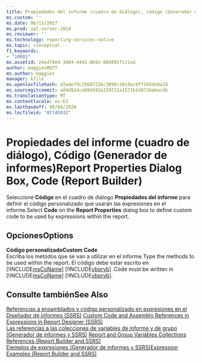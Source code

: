 ```yaml
---
title: Propiedades del informe (cuadro de diálogo), código (Generador de informes) | Microsoft Docs
ms.custom: ''
ms.date: 06/13/2017
ms.prod: sql-server-2014
ms.reviewer: ''
ms.technology: reporting-services-native
ms.topic: conceptual
f1_keywords:
- "10081"
ms.assetid: 24a479e4-3084-4442-8692-889895f111ad
author: maggiesMSFT
ms.author: maggies
manager: kfile
ms.openlocfilehash: d2a4ef9c25607226c3898c10c0ec9ff245de8a18
ms.sourcegitcommit: ad4d92dce894592a259721a1571b1d8736abacdb
ms.translationtype: MT
ms.contentlocale: es-ES
ms.lasthandoff: 08/04/2020
ms.locfileid: "87745032"
---
```

# <a name="report-properties-dialog-box-code-report-builder"></a><span data-ttu-id="8c151-102">Propiedades del informe (cuadro de diálogo), Código (Generador de informes)</span><span class="sxs-lookup"><span data-stu-id="8c151-102">Report Properties Dialog Box, Code (Report Builder)</span></span>
  <span data-ttu-id="8c151-103">Seleccione **Código** en el cuadro de diálogo **Propiedades del informe** para definir el código personalizado que usarán las expresiones en el informe.</span><span class="sxs-lookup"><span data-stu-id="8c151-103">Select **Code** on the **Report Properties** dialog box to define custom code to be used by expressions within the report.</span></span>  
  
## <a name="options"></a><span data-ttu-id="8c151-104">Opciones</span><span class="sxs-lookup"><span data-stu-id="8c151-104">Options</span></span>  
 <span data-ttu-id="8c151-105">**Código personalizado**</span><span class="sxs-lookup"><span data-stu-id="8c151-105">**Custom Code**</span></span>  
 <span data-ttu-id="8c151-106">Escriba los métodos que se van a utilizar en el informe.</span><span class="sxs-lookup"><span data-stu-id="8c151-106">Type the methods to be used within the report.</span></span> <span data-ttu-id="8c151-107">El código debe estar escrito en [!INCLUDE[msCoName](../includes/msconame-md.md)] [!INCLUDE[vbprvb](../includes/vbprvb-md.md)] .</span><span class="sxs-lookup"><span data-stu-id="8c151-107">Code must be written in [!INCLUDE[msCoName](../includes/msconame-md.md)] [!INCLUDE[vbprvb](../includes/vbprvb-md.md)].</span></span>  
  
## <a name="see-also"></a><span data-ttu-id="8c151-108">Consulte también</span><span class="sxs-lookup"><span data-stu-id="8c151-108">See Also</span></span>  
 <span data-ttu-id="8c151-109">[Referencias a ensamblados y código personalizado en expresiones en el Diseñador de informes &#40;SSRS&#41;](report-design/custom-code-and-assembly-references-in-expressions-in-report-designer-ssrs.md) </span><span class="sxs-lookup"><span data-stu-id="8c151-109">[Custom Code and Assembly References in Expressions in Report Designer &#40;SSRS&#41;](report-design/custom-code-and-assembly-references-in-expressions-in-report-designer-ssrs.md) </span></span>  
 <span data-ttu-id="8c151-110">[Las referencias a las colecciones de variables de informe y de grupo &#40;Generador de informes y SSRS&#41;](report-design/built-in-collections-report-and-group-variables-references-report-builder.md) </span><span class="sxs-lookup"><span data-stu-id="8c151-110">[Report and Group Variables Collections References &#40;Report Builder and SSRS&#41;](report-design/built-in-collections-report-and-group-variables-references-report-builder.md) </span></span>  
 [<span data-ttu-id="8c151-111">Ejemplos de expresiones &#40;Generador de informes y SSRS&#41;</span><span class="sxs-lookup"><span data-stu-id="8c151-111">Expression Examples &#40;Report Builder and SSRS&#41;</span></span>](report-design/expression-examples-report-builder-and-ssrs.md)  
  
  
